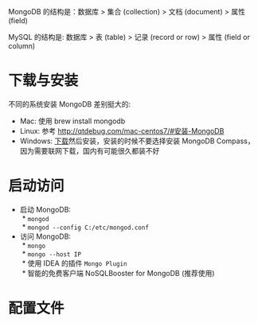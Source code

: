 MongoDB 的结构是：数据库 > 集合 (collection) > 文档 (document) >     属性 (field)

MySQL   的结构是: 数据库 > 表 (table) >       记录 (record or row) > 属性 (field or column)

# 下载与安装
不同的系统安装 MongoDB 差别挺大的:
*  Mac: 使用 brew install mongodb
*  Linux: 参考 <http://qtdebug.com/mac-centos7/#安装-MongoDB>
*  Windows: [下载](http://www.mongodb.org/downloads)然后安装，安装的时候不要选择安装 MongoDB Compass，因为需要联网下载，国内有可能很久都装不好
# 启动访问  
* 启动 MongoDB:  
  *  ```mongod```  
  *  ```mongod --config C:/etc/mongod.conf```  
* 访问 MongoDB:  
  *  ```mongo```  
  *  ```mongo --host IP```  
  *  使用 IDEA 的插件 ```Mongo Plugin```  
  *  智能的免费客户端 NoSQLBooster for MongoDB (推荐使用)  
# 配置文件

